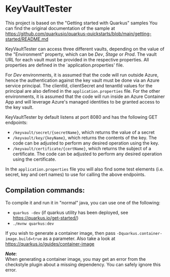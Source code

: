 KeyVaultTester
==============

This project is based on the "Getting started with Quarkus" samples
You can find the original documentation of the sample at https://github.com/quarkusio/quarkus-quickstarts/blob/main/getting-started/README.md 

KeyVaultTester can access three different vaults, depending on the value of the "Environment" property, which can be *Dev*, *Stage* or *Prod*.  The vault URL for each vault must be provided in the respective properties.  All properties are defined in the `application.properties' file. 

For *Dev* environments, it is assumed that the code will run outside Azure, hence the authentication against the key vault must be done via an Azure service principal.  The clientId, clientSecret and tenantId values for the principal are also defined in the `application.properties` file.   For the other environments, it is assumed that the code will run inside an Azure Container App and will leverage Azure's managed identities to be granted access to the key vault.

KeyVaultTester by default listens at port 8080 and has the following GET endpoints:
- `/keyvault/secret/{secretName}`, which returns the value of a secret 
- `/keyvault/key/{keyName}`, which returns the contents of the key.  The code can be adjusted to perform any desired operation using the key.
- `/keyvault/certificate/{certName}`, which returns the subject of a certificate.  The code can be adjusted to perform any desired operation using the certificate.

In the `application.properties` file you will also find some test elements (i.e. secret, key and cert names) to use for calling the above endpoints.

Compilation commands:
---------------------
To compile it and run it in "normal" java, you can use one of the following:
- `quarkus -dev` (if quarkus utility has been deployed, see https://quarkus.io/get-started/)
- `./mvnw quarkus:dev`

If you wish to generate a container image, then pass `-Dquarkus.container-image.build=true` as a parameter.  Also take a look at https://quarkus.io/guides/container-image

 ***Note***:  
 When generating a container image, you may get an error from the checkstyle plugin about a missing dependency.  You can safely ignore this error. 
